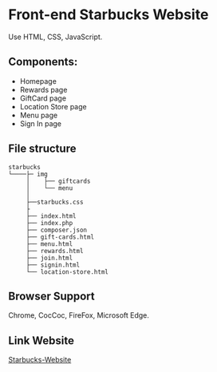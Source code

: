 # Front-end Starbucks Website

Use HTML, CSS, JavaScript.

## Components:

+ Homepage
+ Rewards page
+ GiftCard page
+ Location Store page
+ Menu page
+ Sign In page


## File structure
```
starbucks
└────├─ img            
     │    ├── giftcards
     │    └── menu
     │
     ├──starbucks.css
     ├    
     ├── index.html
     ├── index.php
     ├── composer.json
     ├── gift-cards.html
     ├── menu.html
     ├── rewards.html
     ├── join.html
     ├── signin.html
     └── location-store.html

```
## Browser Support
Chrome, CocCoc, FireFox, Microsoft Edge.

## Link Website
[Starbucks-Website](https://starbucks-website2021.herokuapp.com/index.html)